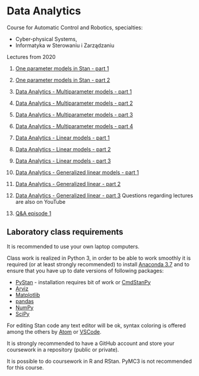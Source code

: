 # Data Analytics

Course for Automatic Control and Robotics, specialties:

- Cyber-physical Systems,
- Informatyka w Sterowaniu i Zarządzaniu

Lectures from 2020

1. [One parameter models in Stan - part 1](https://youtu.be/2F7tBcncODQ)
1. [One parameter models in Stan - part 2](https://youtu.be/fwpALbNSyDE)
2. [Data Analytics - Multiparameter models - part 1](https://youtu.be/fZwWnSqhubo)
2. [Data Analytics - Multiparameter models - part 2](https://youtu.be/pBqHb95Ajok)
2. [Data Analytics - Multiparameter models - part 3](https://youtu.be/R8p4oFZHHeM)
2. [Data Analytics - Multiparameter models - part 4](https://youtu.be/Giw-R1dRyek)
3. [Data Analytics - Linear models - part 1](https://youtu.be/NHnarRFuiYs)
3. [Data Analytics - Linear models - part 2](https://youtu.be/4gDQWqM3TLE)
3. [Data Analytics - Linear models - part 3](https://youtu.be/E-17sqYM40Q)
4. [Data Analytics - Generalized linear models - part 1](https://youtu.be/pbH7qOisp7g)
4. [Data Analytics - Generalized linear - part 2](https://youtu.be/KC91fwg-2ko)
4. [Data Analytics - Generalized linear - part 3](https://youtu.be/yw8RECe0HRo)
Questions regarding lectures are also on YouTube

1. [Q&A episode 1](https://youtu.be/2beg3As7RBk)

## Laboratory class requirements

It is recommended to use your own laptop computers.

Class work is realized in Python 3, in order to be able to work smoothly it is required (or at least strongly recommended) to install [Anaconda 3.7](https://www.anaconda.com/distribution/) and to ensure that you have up to date versions of following packages:

- [PyStan](https://pystan.readthedocs.io/en/latest/) - installation requires bit of work or [CmdStanPy](https://cmdstanpy.readthedocs.io)
- [Arviz](https://arviz-devs.github.io/arviz/)
- [Matplotlib](https://matplotlib.org)
- [pandas](https://pandas.pydata.org)
- [NumPy](https://numpy.org)
- [SciPy](scipy)


For editing Stan code any text editor will be ok, syntax coloring is offered among the others by [Atom](https://atom.io) or [VSCode](https://code.visualstudio.com).

It is strongly recommended to have a GitHub account and store your coursework in a repository (public or private).

It is possible to do coursework in R and RStan. PyMC3 is not recommended for this course.
